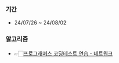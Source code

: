 
### 기간
- 24/07/26 ~ 24/08/02

### 알고리즘
- 👉🏻[프로그래머스 코딩테스트 연습 - 네트워크](https://school.programmers.co.kr/learn/courses/30/lessons/43162?language=python3)
